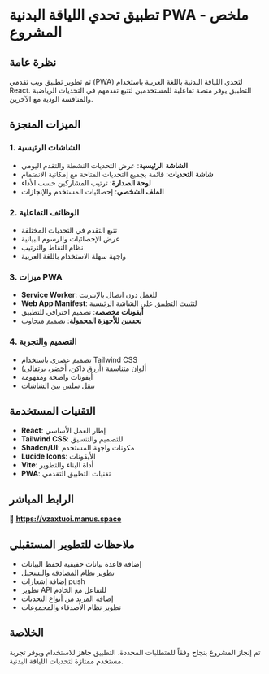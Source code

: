 # تطبيق تحدي اللياقة البدنية PWA - ملخص المشروع

## نظرة عامة
تم تطوير تطبيق ويب تقدمي (PWA) لتحدي اللياقة البدنية باللغة العربية باستخدام React. التطبيق يوفر منصة تفاعلية للمستخدمين لتتبع تقدمهم في التحديات الرياضية والمنافسة الودية مع الآخرين.

## الميزات المنجزة

### 1. الشاشات الرئيسية
- **الشاشة الرئيسية**: عرض التحديات النشطة والتقدم اليومي
- **شاشة التحديات**: قائمة بجميع التحديات المتاحة مع إمكانية الانضمام
- **لوحة الصدارة**: ترتيب المشاركين حسب الأداء
- **الملف الشخصي**: إحصائيات المستخدم والإنجازات

### 2. الوظائف التفاعلية
- تتبع التقدم في التحديات المختلفة
- عرض الإحصائيات والرسوم البيانية
- نظام النقاط والترتيب
- واجهة سهلة الاستخدام باللغة العربية

### 3. ميزات PWA
- **Service Worker**: للعمل دون اتصال بالإنترنت
- **Web App Manifest**: لتثبيت التطبيق على الشاشة الرئيسية
- **أيقونات مخصصة**: تصميم احترافي للتطبيق
- **تحسين للأجهزة المحمولة**: تصميم متجاوب

### 4. التصميم والتجربة
- تصميم عصري باستخدام Tailwind CSS
- ألوان متناسقة (أزرق داكن، أخضر، برتقالي)
- أيقونات واضحة ومفهومة
- تنقل سلس بين الشاشات

## التقنيات المستخدمة
- **React**: إطار العمل الأساسي
- **Tailwind CSS**: للتصميم والتنسيق
- **Shadcn/UI**: مكونات واجهة المستخدم
- **Lucide Icons**: الأيقونات
- **Vite**: أداة البناء والتطوير
- **PWA**: تقنيات التطبيق التقدمي

## الرابط المباشر
🔗 **https://vzaxtuoi.manus.space**

## ملاحظات للتطوير المستقبلي
- إضافة قاعدة بيانات حقيقية لحفظ البيانات
- تطوير نظام المصادقة والتسجيل
- إضافة إشعارات push
- تطوير API للتفاعل مع الخادم
- إضافة المزيد من أنواع التحديات
- تطوير نظام الأصدقاء والمجموعات

## الخلاصة
تم إنجاز المشروع بنجاح وفقاً للمتطلبات المحددة. التطبيق جاهز للاستخدام ويوفر تجربة مستخدم ممتازة لتحديات اللياقة البدنية.

